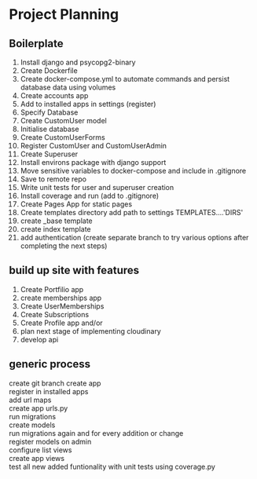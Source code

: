 # Project Planning

## Boilerplate

1. Install django and psycopg2-binary
2. Create Dockerfile
3. Create docker-compose.yml to automate commands and persist database data using volumes
4. Create accounts app
5. Add to installed apps in settings (register)
6. Specify Database
7. Create CustomUser model
8. Initialise database
9. Create CustomUserForms
10. Register CustomUser and CustomUserAdmin
11. Create Superuser
12. Install environs package with django support
13. Move sensitive variables to docker-compose and include in .gitignore
14. Save to remote repo
15. Write unit tests for user and superuser creation
16. Install coverage and run (add to .gitignore)
17. Create Pages App for static pages
18. Create templates directory add path to settings TEMPLATES....'DIRS'
19. create \_base template
20. create index template
21. add authentication (create separate branch to try various options after completing the next steps)

## build up site with features

1. Create Portfilio app
2. create memberships app
3. Create UserMemberships
4. Create Subscriptions
5. Create Profile app and/or
6. plan next stage of implementing cloudinary
7. develop api

## generic process

create git branch
create app  
register in installed apps  
add url maps  
create app urls.py  
run migrations  
create models  
run migrations again and for every addition or change  
register models on admin  
configure list views  
create app views  
test all new added funtionality with unit tests using coverage.py
